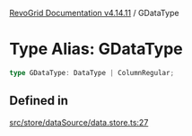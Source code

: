 [RevoGrid Documentation v4.14.11](README.md) / GDataType

# Type Alias: GDataType

```ts
type GDataType: DataType | ColumnRegular;
```

## Defined in

[src/store/dataSource/data.store.ts:27](https://github.com/revolist/revogrid/blob/8390153a63782c6f2a806fb42e5983525eb9dc87/src/store/dataSource/data.store.ts#L27)

